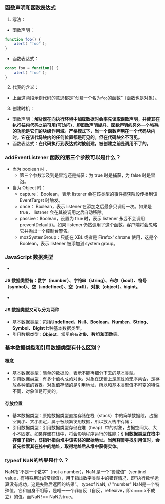 ### 函数声明和函数表达式

1.  写法： 
   - 函数声明：
```javascript
function foo() { 
    alert( "foo" ); 
}
```

   - 函数表达式：
```javascript
const foo = function() { 
    alert( "foo" ); 
}
```

2.  代表的含义： 
   - 上面这两段示例代码的意思都是“创建一个名为`foo`的函数”（函数也是对象）。
3.  创建时机： 
   - 函数声明：**解析器在向执行环境中加载数据时会率先读取函数声明，并使其在执行任何代码之前可用(可访问)，即函数声明提升。函数声明的另外一个特殊的功能是它们的块级作用域。严格模式下，当一个函数声明在一个代码块内时，它在该代码块内的任何位置都是可见的。但在代码块外不可见。**
   - 函数表达式：**在代码执行到表达式时被创建，被创建之前是调用不了的。**

### addEventListener 函数的第三个参数可以是什么？

- 当为 boolean 时： 
   - 第三个参数涉及到是冒泡还是捕获：为 true 时是捕获，为 false 时是冒泡。
- 当为 Object 时： 
   - capture： Boolean，表示 listener 会在该类型的事件捕获阶段传播到该 EventTarget 时触发。
   - once： Boolean，表示 listener 在添加之后最多只调用一次。如果是 true， listener 会在其被调用之后自动移除。
   - passive：Boolean，设置为 true 时，表示 listener 永远不会调用 preventDefault()。如果 listener 仍然调用了这个函数，客户端将会忽略它并抛出一个控制台警告。
   - mozSystemGroup：只能在 XBL 或者是 Firefox' chrome 使用，这是个 Boolean，表示 listener 被添加到 system group。

### JavaScript 数据类型

-   
#### JS 数据类型有：数字（number）、字符串（string）、布尔（bool）、符号（symbol）、空（undefined）、空（null）、对象（object）、bigint。

-   
#### JS 数据类型又可以分为两种

   - 基本数据类型：包括**Undefined、Null、Boolean、Number、String、Symbol、BigInt**七种基本数据类型。
   - 引用数据类型：**Object**。常见的有**对象、数组和函数**等。

### 基本数据类型和引用数据类型有什么区别？

#### 概念

- 基本数据类型：简单的数据段，表示不能再细分下去的基本类型。
- 引用数据类型：有多个值构成的对象。对象在逻辑上是属性的无序集合，是存放各种值的容器。对象值存储的是引用地址，所以和基本类型值不可变的特性不同，对象值是可变的。

#### 存放位置

-  基本数据类型：原始数据类型直接存储在栈（stack）中的简单数据段，占据空间小、大小固定，属于被频繁使用数据，所以放入栈中存储； 
-  引用数据类型：引用数据类型存储在堆（heap）中的对象，占据空间大、大小不固定。如果存储在栈中，将会影响程序运行的性能；**引用数据类型在栈中存储了指针，该指针指向堆中该实体的起始地址。当解释器寻找引用值时，会首先检索其在栈中的地址，取得地址后从堆中获得实体。** 

### typeof NaN的结果是什么？
NaN指“不是一个数字”（not a number），NaN 是一个“警戒值”（sentinel value，有特殊用途的常规值），用于指出数字类型中的错误情况，即“执行数学运算没有成功，这是失败后返回的结果”。
typeof NaN; // "number"
NaN是一个特殊值，它和自身不相等，是唯一一个非自反（自反，reflexive，即x === x不成立）的值。而NaN !== NaN为true。
